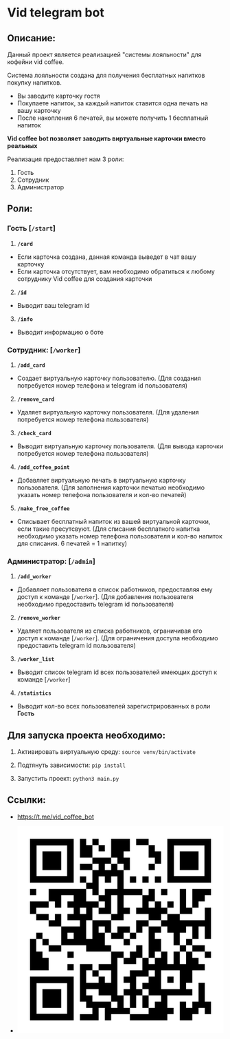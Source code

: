# Vid telegram bot

## Описание:

Данный проект является реализацией "системы лояльности" для кофейни vid coffee.

Система лояльности создана для получения бесплатных напитков покупку напитков.
- Вы заводите карточку гостя
- Покупаете напиток, за каждый напиток ставится одна печать на вашу карточку
- После накопления 6 печатей, вы можете получить 1 бесплатный напиток

**Vid coffee bot позволяет заводить виртуальные карточки вместо реальных**

Реализация предоставляет нам 3 роли:
1. Гость
2. Сотрудник
3. Администратор

## Роли: 

### Гость [`/start`]

1. **`/card`**
- Если карточка создана, данная команда выведет в чат вашу карточку
- Если карточка отсутствует, вам необходимо обратиться к любому сотруднику Vid coffee для создания карточки

2. **`/id`**
- Выводит ваш telegram id

3. **`/info`**
- Выводит информацию о боте

### Сотрудник: [`/worker`]

1. **`/add_card`**
- Создает виртуальную карточку пользователю. (Для создания потребуется номер телефона и telegram id пользователя)

2. **`/remove_card`**
- Удаляет виртуальную карточку пользователя. (Для удаления потребуется номер телефона пользователя)

3. **`/check_card`**
- Выводит виртуальную карточку пользователя. (Для вывода карточки потребуется номер телефона пользователя)

4. **`/add_coffee_point`**
- Добавляет виртуальную печать в виртуальную карточку пользователя. (Для заполнения карточки печатью необходимо указать номер телефона пользователя и кол-во печатей)

5. **`/make_free_coffee`**
- Списывает бесплатный напиток из вашей виртуальной карточки, если такие пресутсвуют. (Для списания бесплатного напитка необходимо указать номер телефона пользователя и кол-во напиток для списания. 6 печатей = 1 напитку)

### Администратор: [`/admin`]

1. **`/add_worker`**
-  Добавляет пользователя в список работников, предоставляя ему доступ к команде [`/worker`]. (Для добавления пользователя необходимо предоставить telegram id пользователя) 

2. **`/remove_worker`**
- Удаляет пользователя из списка работников, ограничивая его доступ к команде [`/worker`]. (Для ограничения доступа необходимо предоставить telegram id пользователя)

3. **`/worker_list`**
- Выводит список telegram id всех пользователей имеющих доступ к команде [`/worker`]

4. **`/statistics`**
- Выводит кол-во всех пользователей зарегистрированных в роли **Гость**

## Для запуска проекта необходимо:

1. Активировать виртуальную среду:
`source venv/bin/activate`

2. Подтянуть зависимости:
`pip install`

3. Запустить проект:
`python3 main.py`

## Ссылки:

- <https://t.me/vid_coffee_bot>

- ![QR code](./static/vid-coffe-qr-code.png)
